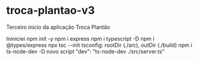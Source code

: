 # troca-plantao-v3
Terceiro inicio da aplicação Troca Plantão

Ininiciei npm init -y
npm i express
npm i typescript -D
npm i @types/express
npx tsc --init
tsconfig: rootDir (./src), outDir (./build)
npm i ts-node-dev -D
novo script "dev": "ts-node-dev ./src/server.ts"
